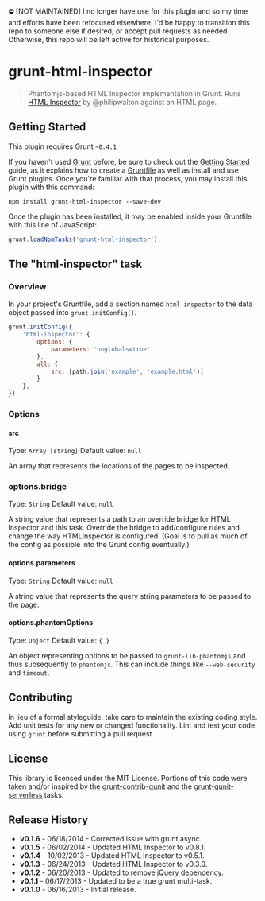 :no_entry: [NOT MAINTAINED] I no longer have use for this plugin and so my time and efforts have been refocused elsewhere. I'd be happy to transition this repo to someone else if desired, or accept pull requests as needed. Otherwise, this repo will be left active for historical purposes.

# grunt-html-inspector

> Phantomjs-based HTML Inspector implementation in Grunt. Runs [HTML Inspector](https://github.com/philipwalton/html-inspector) by @philipwalton against an HTML page.

## Getting Started
This plugin requires Grunt `~0.4.1`

If you haven't used [Grunt](http://gruntjs.com/) before, be sure to check out the [Getting Started](http://gruntjs.com/getting-started) guide, as it explains how to create a [Gruntfile](http://gruntjs.com/sample-gruntfile) as well as install and use Grunt plugins. Once you're familiar with that process, you may install this plugin with this command:

```shell
npm install grunt-html-inspector --save-dev
```

Once the plugin has been installed, it may be enabled inside your Gruntfile with this line of JavaScript:

```js
grunt.loadNpmTasks('grunt-html-inspector');
```

## The "html-inspector" task

### Overview
In your project's Gruntfile, add a section named `html-inspector` to the data object passed into `grunt.initConfig()`.

```js
grunt.initConfig({
    'html-inspector': {
		options: {
            parameters: 'noglobals=true'
        },
        all: {
			src: [path.join('example', 'example.html')]
        }
    },
})
```

### Options

#### src
Type: `Array [string]`
Default value: `null`

An array that represents the locations of the pages to be inspected.

### options.bridge
Type: `String`
Default value: `null`

A string value that represents a path to an override bridge for HTML Inspector and this task. Override the bridge to add/configure rules and change the way HTMLInspector is configured. (Goal is to pull as much of the config as possible into the Grunt config eventually.)

#### options.parameters
Type: `String`
Default value: `null`

A string value that represents the query string parameters to be passed to the page.

#### options.phantomOptions
Type: `Object`
Default value: `{ }`

An object representing options to be passed to `grunt-lib-phantomjs` and thus subsequently to `phantomjs`. This can include things like `--web-security` and `timeout`.

## Contributing
In lieu of a formal styleguide, take care to maintain the existing coding style. Add unit tests for any new or changed functionality. Lint and test your code using `grunt` before submitting a pull request.

## License
This library is licensed under the MIT License. Portions of this code were taken and/or inspired by the [grunt-contrib-qunit](https://github.com/gruntjs/grunt-contrib-qunit) and the [grunt-qunit-serverless](https://github.com/jgable/grunt-qunit-serverless) tasks.

## Release History

- **v0.1.6** - 06/18/2014 - Corrected issue with grunt async.
- **v0.1.5** - 06/02/2014 - Updated HTML Inspector to v0.8.1.
- **v0.1.4** - 10/02/2013 - Updated HTML Inspector to v0.5.1.
- **v0.1.3** - 06/24/2013 - Updated HTML Inspector to v0.3.0.
- **v0.1.2** - 06/20/2013 - Updated to remove jQuery dependency.
- **v0.1.1** - 06/17/2013 - Updated to be a true grunt multi-task.
- **v0.1.0** - 06/16/2013 - Initial release.
